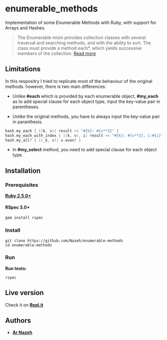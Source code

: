 # enumerable_methods

Implementation of some Enumerable Methods with Ruby, with support for Arrays and Hashes.

>The Enumerable mixin provides collection classes with several traversal and searching methods, and with the ability to sort. The class must provide a method each*, which yields successive members of the collection.
[Read more](https://ruby-doc.org/core-2.6.3/Enumerable.html)

## Limitations

In this respositry I tried to replicate most of the behaviour of the original methods. however, there is two main differences:

- Unlike **#each** which is provided by each enumerable object, **#my_each** as to add special clause for each object type, input the key-value pair in parentheses.
  
- Unlike the original methods, you have to always input the key-value pair in paranthesis.

``` c
hash.my_each { |(k, v)| result << "#{k}: #{v**2}" }
hash.my_each_with_index { |(k, v), i| result << "#{k}: #{v**2}, i:#{i}" }
hash.my_all? { |(_k, v)| v.even? }
```

- In **#my_select** method, you need to add special clause for each object type.

## Installation

### Prerequisites

**[Ruby 2.5.0+](https://www.ruby-lang.org/en/downloads/)**

#### RSpec 3.0+

```console
gem install rspec
```

### Install

```console
git clone https://github.com/Nazeh/enumerable-methods
cd enumerable-methods
```

### Run

**Run tests:**

```console
rspec
```

## Live version

Check it on **[Repl.it](https://repl.it/@Nazeh1/Eenumerable-methods)**

## Authors

- **[Ar Nazeh](https://github.com/Nazeh)**
